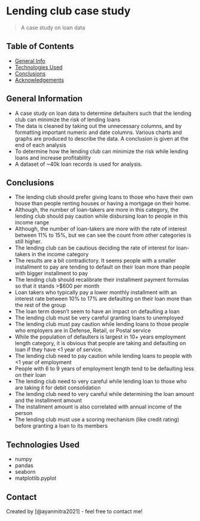 # Lending club case study
> A case study on loan data 

## Table of Contents
* [General Info](#general-information)
* [Technologies Used](#technologies-used)
* [Conclusions](#conclusions)
* [Acknowledgements](#acknowledgements)

<!-- You can include any other section that is pertinent to your problem -->

## General Information
- A case study on loan data to determine defaulters such that the lending club can minimize the risk of lending loans
- The data is cleaned by taking out the unnecessary columns, and by formatting important numeric and date columns. Various charts and graphs are produced to describe the data. A conclusion is given at the end of each analysis
- To determine how the lending club can minimize the risk while lending loans and increase profitability 
- A dataset of ~40k loan records is used for analysis.

<!-- You don't have to answer all the questions - just the ones relevant to your project. -->

## Conclusions
- The lending club should prefer giving loans to those who have their own house than people renting houses or having a mortgage on their home. 
- Although, the number of loan-takers are more in this category, the lending club should pay caution while disbursing loan to people in this income range
- Although, the number of loan-takers are more with the rate of interest between 11% to 15%, but we can see the count from other categories is still higher. 
- The lending club can be cautious deciding the rate of interest for loan-takers in the income category 
- The results are a bit contradictory. It seems people with a smaller installment to pay are tending to default on their loan more than people with bigger installment to pay
- The lending club should recalibrate their installment payment formulas so that it stands >$600 per month
- Loan takers who typically pay a lower monthly installment with an interest rate between 10% to 17% are defaulting on their loan more than the rest of the group
- The loan term doesn’t seem to have an impact on defaulting a loan
- The lending club must be very careful granting loans to unemployed 
- The lending club must pay caution while lending loans to those people who employers are in Defense, Retail, or Postal service
- While the population of defaulters is largest in 10+ years employment length category, it is obvious that people are taking and defaulting on loan if they have <1 year of service. 
- The lending club need to pay caution while lending loans to people with <1 year of employment
- People with 6 to 9 years of employment length tend to be defaulting less on their loan
- The lending club need to very careful while lending loan to those who are taking it for debit consolidation 
- The lending club need to very careful while determining the loan amount and the installment amount 
- The installment amount is also correlated with annual income of the person
- The lending club must use a scoring mechanism (like credit rating) before granting a loan to its members 


<!-- You don't have to answer all the questions - just the ones relevant to your project. -->


## Technologies Used
- numpy
- pandas
- seaborn
- matplotlib.pyplot

<!-- As the libraries versions keep on changing, it is recommended to mention the version of library used in this project -->


## Contact
Created by [@ayanmitra2021] - feel free to contact me!


<!-- Optional -->
<!-- ## License -->
<!-- This project is open source and available under the [... License](). -->

<!-- You don't have to include all sections - just the one's relevant to your project -->